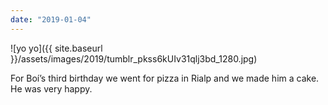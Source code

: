 ```yaml
---
date: "2019-01-04"
---
```


![yo yo]({{ site.baseurl }}/assets/images/2019/tumblr_pkss6kUIv31qlj3bd_1280.jpg)

For Boí’s third birthday we went for pizza in Rialp and we made him a cake. He was very happy.
